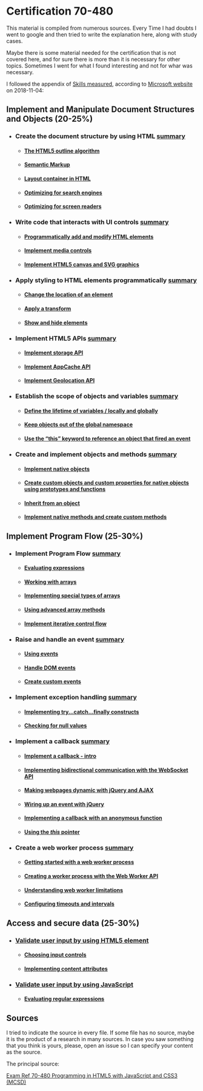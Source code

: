 # Certification 70-480

This material is compiled from numerous sources. Every Time I had doubts I went to google and then tried to write the explanation here, along with study cases.

Maybe there is some material needed for the certification that is not covered here, and for sure there is more than it is necessary for other topics. Sometimes I went for what I found interesting and not for whar was necessary.

I followed the appendix of [Skills measured](support-material/skills-measured.md), according to [Microsoft website](https://www.microsoft.com/en-us/learning/exam-70-480.aspx) on 2018-11-04:

## Implement and Manipulate Document Structures and Objects **(20-25%)**

* ### Create the document structure by using HTML [summary](html/document-structure/document-structure-summary.md)

  * #### [The HTML5 outline algorithm](html/document-structure/outline-algorithm.md)

  * #### [Semantic Markup](html/document-structure/semantic-markup.md)

  * #### [Layout container in HTML](html/document-structure/layout-container.md)

  * #### [Optimizing for search engines](html/document-structure/search-engines.md)

  * #### [Optimizing for screen readers](html/document-structure/screen-readers.md)

* ### Write code that interacts with UI controls [summary](html/ui-control-interaction-code/ui-control-interaction-code-summary.md)

  * #### [Programmatically add and modify HTML elements](html/ui-control-interaction-code/add-modify-elements.md)
  
  * #### [Implement media controls](html/ui-control-interaction-code/implement-media-controls.md)

  * #### [Implement HTML5 canvas and SVG graphics](html/ui-control-interaction-code/canvas-and-svg.md)

* ### Apply styling to HTML elements programmatically [summary](css/styling-elements-programmatically/styling-elements-programmatically-summary.md)

  * #### [Change the location of an element](css/styling-elements-programmatically/change-element-location.md)
  
  * #### [Apply a transform](css/styling-elements-programmatically/applying-a-transform.md)
  
  * #### [Show and hide elements](css/styling-elements-programmatically/show-hide-elements.md)

* ### Implement HTML5 APIs [summary](html/apis/implement-html5-apis-summary.md)

  * #### [Implement storage API](html/apis/storage-api.md)
  
  * #### [Implement AppCache API](html/apis/appcache-api.md)
  
  * #### [Implement Geolocation API](html/apis/geolocation-api.md)

* ### Establish the scope of objects and variables [summary](javascript/scope-objects-variables/scope-objects-variables-summary.md)

  * #### [Define the lifetime of variables / locally and globally](javascript/scope-objects-variables/variable-lifetime-locally-globally.md)
  
  * #### [Keep objects out of the global namespace](javascript/scope-objects-variables/global-namespace.md)
  
  * #### [Use the “this” keyword to reference an object that fired an event](javascript/scope-objects-variables/this-keyword.md)

* ### Create and implement objects and methods [summary](javascript/objects-methods/create-implement-objects-methods-summary.md)

  * #### [Implement native objects](javascript/objects-methods/implement-native-objects.md)

  * #### [Create custom objects and custom properties for native objects using prototypes and functions](javascript/objects-methods/customobjects-prototypes-functions.md)

  * #### [Inherit from an object](javascript/objects-methods/inherit-from-object.md)

  * #### [Implement native methods and create custom methods](javascript/objects-methods/native-custom-methods.md)

## Implement Program Flow **(25-30%)**

* ### Implement Program Flow [summary](javascript/implement-program-flow/implement-program-flow-summary.md)

  * #### [Evaluating expressions](javascript/implement-program-flow/evaluating-expressions.md)

  * #### [Working with arrays](javascript/implement-program-flow/working-with-arrays.md)

  * #### [Implementing special types of arrays](javascript/implement-program-flow/special-types-arrays.md)

  * #### [Using advanced array methods](javascript/implement-program-flow/advanced-array-methods.md)

  * #### [Implement iterative control flow](javascript/implement-program-flow/iterative-control-flow.md)
  
* ### Raise and handle an event [summary](javascript/raise-handle-event/raise-handle-event-summary.md)

  * #### [Using events](javascript/raise-handle-event/using-events.md)
  
  * #### [Handle DOM events](javascript/raise-handle-event/handle-dom-events.md)
  
  * #### [Create custom events](javascript/raise-handle-event/create-custom-events.md)
  
* ### Implement exception handling [summary](javascript/exception-handling/exception-handling-summary.md)
  
  * #### [Implementing try...catch...finally constructs](javascript/exception-handling/try-catch-finally.md)
  
  * #### [Checking for null values](javascript/exception-handling/checking-null-values.md)
  
* ### Implement a callback [summary](javascript/callback/callback-summary.md)
  
  * #### [Implement a callback - intro](javascript/callback/callback-intro.md)
  
  * #### [Implementing bidirectional communication with the WebSocket API](javascript/callback/websocket-api.md)
  
  * #### [Making webpages dynamic with jQuery and AJAX](javascript/callback/jquery-ajax.md)
  
  * #### [Wiring up an event with jQuery](javascript/callback/wiringup-event-jquery.md)
  
  * #### [Implementing a callback with an anonymous function](javascript/callback/callback-anonymous-function.md)
  
  * #### [Using the *this* pointer](javascript/callback/this-pointer.md)
  
* ### Create a web worker process [summary](javascript/web-worker/web-worker-summary.md)
  
  * #### [Getting started with a web worker process](javascript/web-worker/getting-started-webworker.md)

  * #### [Creating a worker process with the Web Worker API](javascript/web-worker/web-worker-api.md)

  * #### [Understanding web worker limitations](javascript/web-worker/web-worker-limitations.md)

  * #### [Configuring timeouts and intervals](javascript/web-worker/timeouts-intervals.md)

## Access and secure data **(25-30%)**

* ### [Validate user input by using HTML5 element](html/validate-user-input/validate-user-input-summary.md)

  * #### [Choosing input controls](html/validate-user-input/input-controls.md)

  * #### [Implementing content attributes](html/validate-user-input/content-attributes.md)

* ### [Validate user input by using JavaScript](javascript/validate-user-input/validate-user-input-summary.md)

  * #### [Evaluating regular expressions](javascript/validate-user-input/regular-expressions.md)




## Sources

I tried to indicate the source in every file. If some file has no source, maybe it is the product of a research in many sources. In case you saw something that you think is yours, please, open an issue so I can specify your content as the source.

The principal source:

[Exam Ref 70-480 Programming in HTML5 with JavaScript and CSS3 (MCSD)](https://www.microsoft.com/en-us/p/exam-ref-70-480-programming-in-html5-with-javascript-and-css3-mcsd/fgqpf3h0qll7?activetab=pivot%3aoverviewtab)